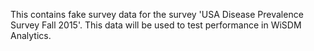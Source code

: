 This contains fake survey data for the survey 'USA Disease Prevalence Survey Fall 2015'. This data will be used to test performance in WiSDM Analytics.

